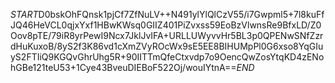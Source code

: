 $START$D0bskOhFQnsk1pjCf7ZfNuLV++N491ylYlQlCzV55/i7Gwpml5+7l8kuFfJQ46HeVCL0qjxYxf1HBwKWsq0GIIZ401PiZvxss59EoBzVlwnsRe9BfxLD/Z0Oov8pTE/79iR8yrPewI9Ncx7JklJvIFA+URLLUWyvvHr5BL3p0QPENwSNfZzrdHuKuxoB/8yS2f3K86vd1cXmZVyROcWx9sE5EE8BIHUMpPl0G6xso8YqGIuyS2FTIiQ9KGQvGhrUhg5R+90IITTmQfeCtxvdp7o9OencQwZosYtqKD4zENohGBe121teU53+1Cye43BveuDIEBoF522Oj/wouIYtnA==$END$